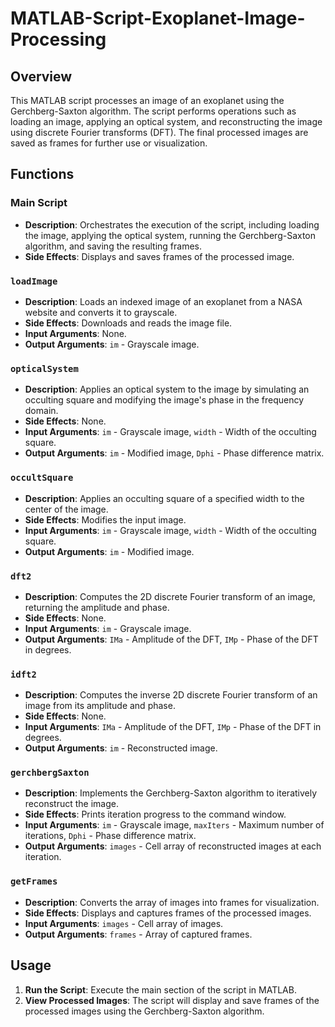 # MATLAB-Script-Exoplanet-Image-Processing

## Overview
This MATLAB script processes an image of an exoplanet using the Gerchberg-Saxton algorithm. The script performs operations such as loading an image, applying an optical system, and reconstructing the image using discrete Fourier transforms (DFT). The final processed images are saved as frames for further use or visualization.

## Functions

### Main Script
- **Description**: Orchestrates the execution of the script, including loading the image, applying the optical system, running the Gerchberg-Saxton algorithm, and saving the resulting frames.
- **Side Effects**: Displays and saves frames of the processed image.

### `loadImage`
- **Description**: Loads an indexed image of an exoplanet from a NASA website and converts it to grayscale.
- **Side Effects**: Downloads and reads the image file.
- **Input Arguments**: None.
- **Output Arguments**: `im` - Grayscale image.

### `opticalSystem`
- **Description**: Applies an optical system to the image by simulating an occulting square and modifying the image's phase in the frequency domain.
- **Side Effects**: None.
- **Input Arguments**: `im` - Grayscale image, `width` - Width of the occulting square.
- **Output Arguments**: `im` - Modified image, `Dphi` - Phase difference matrix.

### `occultSquare`
- **Description**: Applies an occulting square of a specified width to the center of the image.
- **Side Effects**: Modifies the input image.
- **Input Arguments**: `im` - Grayscale image, `width` - Width of the occulting square.
- **Output Arguments**: `im` - Modified image.

### `dft2`
- **Description**: Computes the 2D discrete Fourier transform of an image, returning the amplitude and phase.
- **Side Effects**: None.
- **Input Arguments**: `im` - Grayscale image.
- **Output Arguments**: `IMa` - Amplitude of the DFT, `IMp` - Phase of the DFT in degrees.

### `idft2`
- **Description**: Computes the inverse 2D discrete Fourier transform of an image from its amplitude and phase.
- **Side Effects**: None.
- **Input Arguments**: `IMa` - Amplitude of the DFT, `IMp` - Phase of the DFT in degrees.
- **Output Arguments**: `im` - Reconstructed image.

### `gerchbergSaxton`
- **Description**: Implements the Gerchberg-Saxton algorithm to iteratively reconstruct the image.
- **Side Effects**: Prints iteration progress to the command window.
- **Input Arguments**: `im` - Grayscale image, `maxIters` - Maximum number of iterations, `Dphi` - Phase difference matrix.
- **Output Arguments**: `images` - Cell array of reconstructed images at each iteration.

### `getFrames`
- **Description**: Converts the array of images into frames for visualization.
- **Side Effects**: Displays and captures frames of the processed images.
- **Input Arguments**: `images` - Cell array of images.
- **Output Arguments**: `frames` - Array of captured frames.

## Usage
1. **Run the Script**: Execute the main section of the script in MATLAB.
2. **View Processed Images**: The script will display and save frames of the processed images using the Gerchberg-Saxton algorithm.
